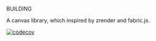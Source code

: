 BUILDING

A canvas library, which inspired by zrender and fabric.js.

[![codecov][codecov-image]][codecov-url] 

[codecov-image]: https://codecov.io/gh/urainday/tri.js/branch/master/graph/badge.svg
[codecov-url]: https://app.codecov.io/gh/urainday/tri.js/branch/master
